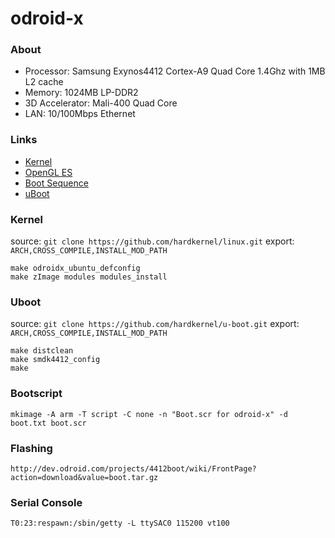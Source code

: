 odroid-x
========

### About

* Processor: Samsung Exynos4412 Cortex-A9 Quad Core 1.4Ghz with 1MB L2 cache
* Memory: 1024MB LP-DDR2
* 3D Accelerator: Mali-400 Quad Core
* LAN: 10/100Mbps Ethernet

### Links

* [Kernel](http://dev.odroid.com/projects/linux)
* [OpenGL ES](http://dev.odroid.com/projects/opengles-linux)
* [Boot Sequence](http://dev.odroid.com/projects/4412boot)
* [uBoot](http://dev.odroid.com/projects/uboot)

### Kernel

source:	`git clone https://github.com/hardkernel/linux.git`
export: `ARCH,CROSS_COMPILE,INSTALL_MOD_PATH`

    make odroidx_ubuntu_defconfig
    make zImage modules modules_install

### Uboot

source: `git clone https://github.com/hardkernel/u-boot.git`
export: `ARCH,CROSS_COMPILE,INSTALL_MOD_PATH`

    make distclean 
    make smdk4412_config
    make

### Bootscript

    mkimage -A arm -T script -C none -n "Boot.scr for odroid-x" -d boot.txt boot.scr

### Flashing

    http://dev.odroid.com/projects/4412boot/wiki/FrontPage?action=download&value=boot.tar.gz 

### Serial Console

    T0:23:respawn:/sbin/getty -L ttySAC0 115200 vt100
